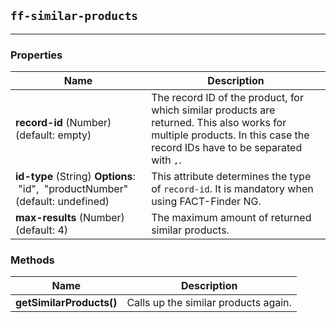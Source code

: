 ## `ff-similar-products`
___
### Properties
| Name | Description |
| ---- | ----------- |
| **record-id**&nbsp;(Number) (default: empty) | The record ID of the product, for which similar products are returned. This also works for multiple products. In this case the record IDs have to be separated with `,`. |
| **id-type**&nbsp;(String) **Options**: &nbsp;"id", &nbsp;"productNumber" (default: undefined) | This attribute determines the type of `record-id`. It is mandatory when using FACT-Finder NG. |
| **max-results**&nbsp;(Number) (default: 4) | The maximum amount of returned similar products. |

### Methods
| Name | Description |
| ---- | ----------- |
| **getSimilarProducts()** | Calls up the similar products again. |

